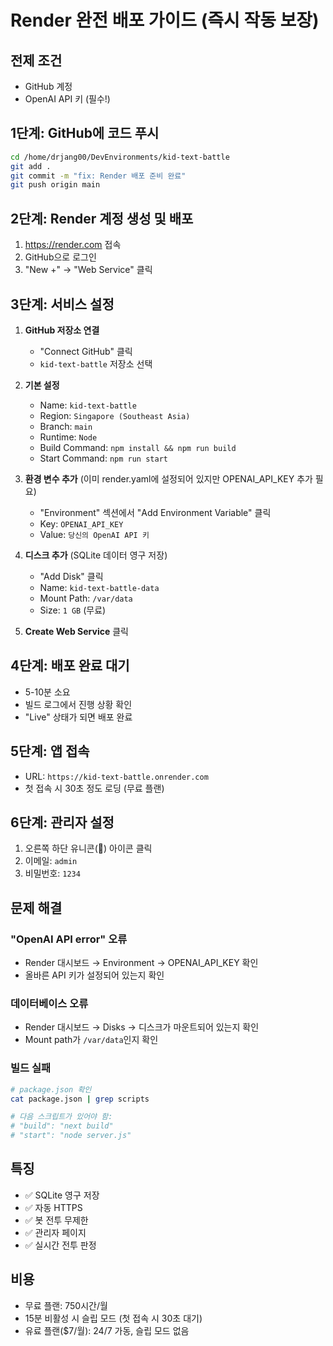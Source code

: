 # Render 완전 배포 가이드 (즉시 작동 보장)

## 전제 조건
- GitHub 계정
- OpenAI API 키 (필수!)

## 1단계: GitHub에 코드 푸시

```bash
cd /home/drjang00/DevEnvironments/kid-text-battle
git add .
git commit -m "fix: Render 배포 준비 완료"
git push origin main
```

## 2단계: Render 계정 생성 및 배포

1. https://render.com 접속
2. GitHub으로 로그인
3. "New +" → "Web Service" 클릭

## 3단계: 서비스 설정

1. **GitHub 저장소 연결**
   - "Connect GitHub" 클릭
   - `kid-text-battle` 저장소 선택

2. **기본 설정**
   - Name: `kid-text-battle`
   - Region: `Singapore (Southeast Asia)`
   - Branch: `main`
   - Runtime: `Node`
   - Build Command: `npm install && npm run build`
   - Start Command: `npm run start`

3. **환경 변수 추가** (이미 render.yaml에 설정되어 있지만 OPENAI_API_KEY 추가 필요)
   - "Environment" 섹션에서 "Add Environment Variable" 클릭
   - Key: `OPENAI_API_KEY`
   - Value: `당신의 OpenAI API 키`

4. **디스크 추가** (SQLite 데이터 영구 저장)
   - "Add Disk" 클릭
   - Name: `kid-text-battle-data`
   - Mount Path: `/var/data`
   - Size: `1 GB` (무료)

5. **Create Web Service** 클릭

## 4단계: 배포 완료 대기
- 5-10분 소요
- 빌드 로그에서 진행 상황 확인
- "Live" 상태가 되면 배포 완료

## 5단계: 앱 접속
- URL: `https://kid-text-battle.onrender.com`
- 첫 접속 시 30초 정도 로딩 (무료 플랜)

## 6단계: 관리자 설정
1. 오른쪽 하단 유니콘(🦄) 아이콘 클릭
2. 이메일: `admin`
3. 비밀번호: `1234`

## 문제 해결

### "OpenAI API error" 오류
- Render 대시보드 → Environment → OPENAI_API_KEY 확인
- 올바른 API 키가 설정되어 있는지 확인

### 데이터베이스 오류
- Render 대시보드 → Disks → 디스크가 마운트되어 있는지 확인
- Mount path가 `/var/data`인지 확인

### 빌드 실패
```bash
# package.json 확인
cat package.json | grep scripts

# 다음 스크립트가 있어야 함:
# "build": "next build"
# "start": "node server.js"
```

## 특징
- ✅ SQLite 영구 저장
- ✅ 자동 HTTPS
- ✅ 봇 전투 무제한
- ✅ 관리자 페이지
- ✅ 실시간 전투 판정

## 비용
- 무료 플랜: 750시간/월
- 15분 비활성 시 슬립 모드 (첫 접속 시 30초 대기)
- 유료 플랜($7/월): 24/7 가동, 슬립 모드 없음